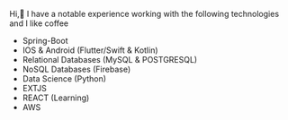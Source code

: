 Hi,👋
I have a notable experience working with the following technologies and I like coffee
 - Spring-Boot 
 - IOS & Android (Flutter/Swift & Kotlin)
 - Relational Databases (MySQL & POSTGRESQL)
 - NoSQL Databases (Firebase)
 - Data Science (Python)
 - EXTJS 
 - REACT (Learning)
 - AWS 


